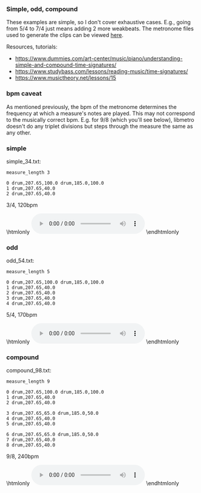 ### Simple, odd, compound

These examples are simple, so I don't cover exhaustive cases. E.g., going from 5/4 to 7/4 just means adding 2 more weakbeats. The metronome files used to generate the clips can be viewed [here](https://github.com/sevagh/libmetro/tree/master/sample_metronomes).

Resources, tutorials:

* https://www.dummies.com/art-center/music/piano/understanding-simple-and-compound-time-signatures/
* https://www.studybass.com/lessons/reading-music/time-signatures/
* https://www.musictheory.net/lessons/15

### bpm caveat

As mentioned previously, the bpm of the metronome determines the frequency at which a measure's notes are played. This may not correspond to the musically correct bpm. E.g. for 9/8 (which you'll see below), libmetro doesn't do any triplet divisions but steps through the measure the same as any other.

### simple

simple_34.txt:
```
measure_length 3

0 drum,207.65,100.0 drum,185.0,100.0
1 drum,207.65,40.0
2 drum,207.65,40.0
```

3/4, 120bpm

\htmlonly
<audio controls="1">
  <source src="./static/34.wav"
          type="audio/wav">
  </source>
</audio>
\endhtmlonly

### odd

odd_54.txt:
```
measure_length 5

0 drum,207.65,100.0 drum,185.0,100.0
1 drum,207.65,40.0
2 drum,207.65,40.0
3 drum,207.65,40.0
4 drum,207.65,40.0
```

5/4, 170bpm

\htmlonly
<audio controls="1">
  <source src="./static/54.wav"
          type="audio/wav">
  </source>
</audio>
\endhtmlonly

### compound

compound_98.txt:
```
measure_length 9

0 drum,207.65,100.0 drum,185.0,100.0
1 drum,207.65,40.0
2 drum,207.65,40.0

3 drum,207.65,65.0 drum,185.0,50.0
4 drum,207.65,40.0
5 drum,207.65,40.0

6 drum,207.65,65.0 drum,185.0,50.0
7 drum,207.65,40.0
8 drum,207.65,40.0
```

9/8, 240bpm

\htmlonly
<audio controls="1">
  <source src="./static/98.wav"
          type="audio/wav">
  </source>
</audio>
\endhtmlonly
